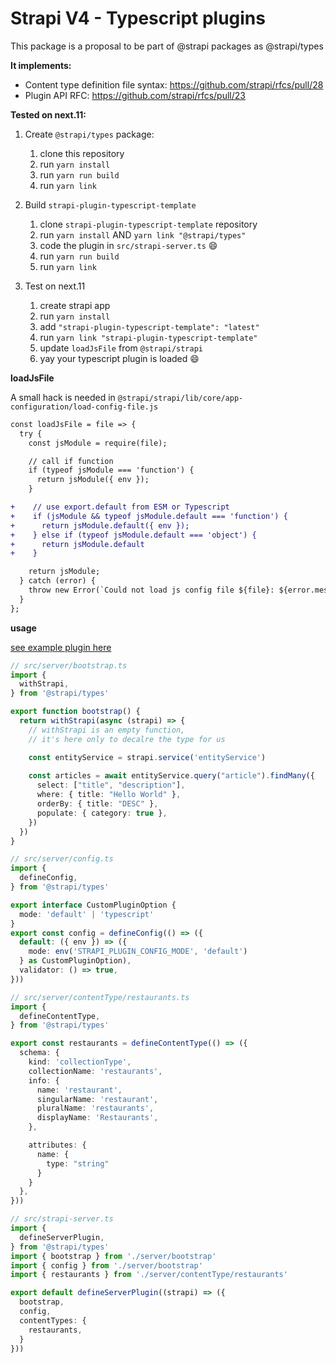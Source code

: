 # Strapi V4 - Typescript plugins

This package is a proposal to be part of @strapi packages as @strapi/types

**It implements:** 
- Content type definition file syntax: https://github.com/strapi/rfcs/pull/28
- Plugin API RFC: https://github.com/strapi/rfcs/pull/23

**Tested on next.11:**

1. Create `@strapi/types` package:
   1. clone this repository
   1. run `yarn install` 
   1. run `yarn run build`
   1. run `yarn link`

2. Build `strapi-plugin-typescript-template`
   1. clone `strapi-plugin-typescript-template` repository
   1. run `yarn install` AND `yarn link "@strapi/types"`
   1. code the plugin in `src/strapi-server.ts` :smile:
   1. run `yarn run build`
   1. run `yarn link`

3. Test on next.11
   1. create strapi app
   1. run `yarn install` 
   1. add `"strapi-plugin-typescript-template": "latest"`
   1. run `yarn link "strapi-plugin-typescript-template"`
   1. update `loadJsFile` from `@strapi/strapi`
   1. yay your typescript plugin is loaded :smile:


**loadJsFile**

A small hack is needed in `@strapi/strapi/lib/core/app-configuration/load-config-file.js`

```diff
const loadJsFile = file => {
  try {
    const jsModule = require(file);

    // call if function
    if (typeof jsModule === 'function') {
      return jsModule({ env });
    }

+    // use export.default from ESM or Typescript 
+    if (jsModule && typeof jsModule.default === 'function') {
+      return jsModule.default({ env });
+    } else if (typeof jsModule.default === 'object') {
+      return jsModule.default
+    }

    return jsModule;
  } catch (error) {
    throw new Error(`Could not load js config file ${file}: ${error.message}`);
  }
};
```


**usage**

[see example plugin here](https://github.com/digisquad-io/strapi-plugin-typescript-template/blob/main/src/strapi-server.ts)

```ts
// src/server/bootstrap.ts
import { 
  withStrapi,
} from '@strapi/types'

export function bootstrap() {
  return withStrapi(async (strapi) => {
    // withStrapi is an empty function, 
    // it's here only to decalre the type for us

    const entityService = strapi.service('entityService')
    
    const articles = await entityService.query("article").findMany({
      select: ["title", "description"],
      where: { title: "Hello World" },
      orderBy: { title: "DESC" },
      populate: { category: true },
    })
  })
}
```

```ts
// src/server/config.ts
import { 
  defineConfig,
} from '@strapi/types'

export interface CustomPluginOption {
  mode: 'default' | 'typescript'
}
export const config = defineConfig(() => ({
  default: ({ env }) => ({
    mode: env('STRAPI_PLUGIN_CONFIG_MODE', 'default')
  } as CustomPluginOption),
  validator: () => true,
}))
```

```ts
// src/server/contentType/restaurants.ts
import { 
  defineContentType,
} from '@strapi/types'

export const restaurants = defineContentType(() => ({
  schema: {
    kind: 'collectionType',
    collectionName: 'restaurants',
    info: {
      name: 'restaurant',
      singularName: 'restaurant',
      pluralName: 'restaurants',
      displayName: 'Restaurants',
    },

    attributes: {
      name: {
        type: "string"
      }
    }
  },
}))
```

```ts
// src/strapi-server.ts
import { 
  defineServerPlugin, 
} from '@strapi/types'
import { bootstrap } from './server/bootstrap'
import { config } from './server/bootstrap'
import { restaurants } from './server/contentType/restaurants'

export default defineServerPlugin((strapi) => ({
  bootstrap,
  config,
  contentTypes: {
    restaurants,
  }
})) 
``` 